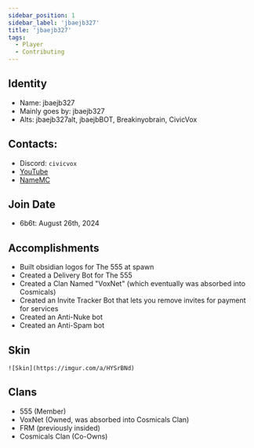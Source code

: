 ```yaml
---
sidebar_position: 1
sidebar_label: 'jbaejb327'
title: 'jbaejb327'
tags:
  - Player
  - Contributing
---
```



## Identity
* Name: jbaejb327
* Mainly goes by: jbaejb327
* Alts: jbaejb327alt, jbaejbBOT, Breakinyobrain, CivicVox

## Contacts:
* Discord: `civicvox`
* [YouTube](https://www.youtube.com/channel/@civicvox/)
* [NameMC](https://skinmc.net/profile/jbaejb327.1)

## Join Date
* 6b6t: August 26th, 2024

## Accomplishments
* Built obsidian logos for The 555 at spawn
* Created a Delivery Bot for The 555
* Created a Clan Named "VoxNet" (which eventually was absorbed into Cosmicals)
* Created an Invite Tracker Bot that lets you remove invites for payment for services
* Created an Anti-Nuke bot
* Created an Anti-Spam bot

## Skin
`![Skin](https://imgur.com/a/HYSrBNd)`

## Clans
- 555 (Member)
- VoxNet (Owned, was absorbed into Cosmicals Clan)
- FRM (previously insided)
- Cosmicals Clan (Co-Owns)